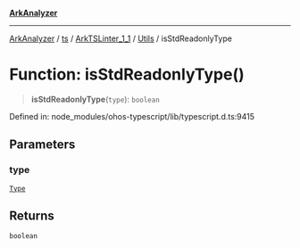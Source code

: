 [**ArkAnalyzer**](../../../../../../../../README.md)

***

[ArkAnalyzer](../../../../../../../../globals.md) / [ts](../../../../../README.md) / [ArkTSLinter\_1\_1](../../../README.md) / [Utils](../README.md) / isStdReadonlyType

# Function: isStdReadonlyType()

> **isStdReadonlyType**(`type`): `boolean`

Defined in: node\_modules/ohos-typescript/lib/typescript.d.ts:9415

## Parameters

### type

[`Type`](../../../../../interfaces/Type.md)

## Returns

`boolean`
